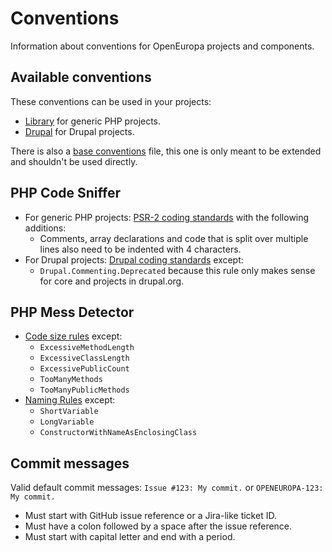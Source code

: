 # Conventions

Information about conventions for OpenEuropa projects and components.

## Available conventions

These conventions can be used in your projects:

* [Library](dist/library-conventions.yml) for generic PHP projects.
* [Drupal](dist/drupal-conventions.yml) for Drupal projects.

There is also a [base conventions](dist/base-conventions.yml) file, this one is only meant to be extended and shouldn't be used directly.


## PHP Code Sniffer

- For generic PHP projects: [PSR-2 coding standards](https://www.php-fig.org/psr/psr-2)
  with the following additions:
  - Comments, array declarations and code that is split over multiple lines also
    need to be indented with 4 characters.
- For Drupal projects: [Drupal coding standards](https://www.drupal.org/docs/develop/standards)
  except:
  - `Drupal.Commenting.Deprecated` because this rule only makes sense for core and projects in drupal.org.

## PHP Mess Detector

- [Code size rules](https://phpmd.org/rules/index.html#code-size-rules) except:
  - `ExcessiveMethodLength`
  - `ExcessiveClassLength`
  - `ExcessivePublicCount`
  - `TooManyMethods`
  - `TooManyPublicMethods`
- [Naming Rules](https://phpmd.org/rules/index.html#naming-rules) except:
  - `ShortVariable`
  - `LongVariable`
  - `ConstructorWithNameAsEnclosingClass`

## Commit messages

Valid default commit messages: `Issue #123: My commit.` or `OPENEUROPA-123: My commit.`

- Must start with GitHub issue reference or a Jira-like ticket ID.
- Must have a colon followed by a space after the issue reference.
- Must start with capital letter and end with a period.
